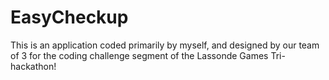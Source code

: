 # EasyCheckup
This is an application coded primarily by myself, and designed by our team of 3 for the coding challenge segment of the Lassonde Games Tri-hackathon!
